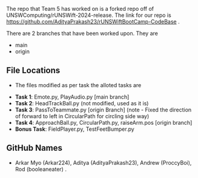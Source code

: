The repo that Team 5 has worked on is a forked repo off of UNSWComputing/rUNSWift-2024-release. The link for our repo is https://github.com/AdityaPrakash23/rUNSWiftBootCamp-CodeBase .

There are 2 branches that have been worked upon. They are
- main
- origin

## File Locations
- The files modified as per task the alloted tasks are

* **Task 1**: Emote.py, PlayAudio.py [main branch]
* **Task 2**: HeadTrackBall.py (not modified, used as it is)
* **Task 3**: PassToTeammate.py [origin Branch] (note - Fixed the direction of forward to left in CircularPath for circling side way)
* **Task 4**: ApproachBall.py, CircularPath.py,  raiseArm.pos [origin branch]
* **Bonus Task**: FieldPlayer.py, TestFeetBumper.py

## GitHub Names
-  Arkar Myo (Arkar224), Aditya (AdityaPrakash23), Andrew (ProccyBoi), Rod (booleaneater) .